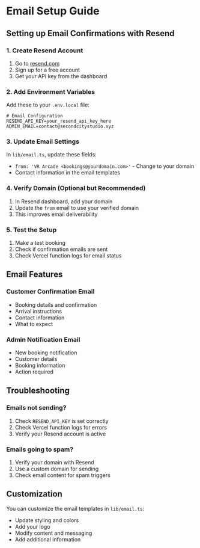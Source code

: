 # Email Setup Guide

## Setting up Email Confirmations with Resend

### 1. Create Resend Account
1. Go to [resend.com](https://resend.com)
2. Sign up for a free account
3. Get your API key from the dashboard

### 2. Add Environment Variables
Add these to your `.env.local` file:

```env
# Email Configuration
RESEND_API_KEY=your_resend_api_key_here
ADMIN_EMAIL=contact@secondcitystudio.xyz
```

### 3. Update Email Settings
In `lib/email.ts`, update these fields:
- `from: 'VR Arcade <bookings@yourdomain.com>'` - Change to your domain
- Contact information in the email templates

### 4. Verify Domain (Optional but Recommended)
1. In Resend dashboard, add your domain
2. Update the `from` email to use your verified domain
3. This improves email deliverability

### 5. Test the Setup
1. Make a test booking
2. Check if confirmation emails are sent
3. Check Vercel function logs for email status

## Email Features

### Customer Confirmation Email
- Booking details and confirmation
- Arrival instructions
- Contact information
- What to expect

### Admin Notification Email
- New booking notification
- Customer details
- Booking information
- Action required

## Troubleshooting

### Emails not sending?
1. Check `RESEND_API_KEY` is set correctly
2. Check Vercel function logs for errors
3. Verify your Resend account is active

### Emails going to spam?
1. Verify your domain with Resend
2. Use a custom domain for sending
3. Check email content for spam triggers

## Customization

You can customize the email templates in `lib/email.ts`:
- Update styling and colors
- Add your logo
- Modify content and messaging
- Add additional information 